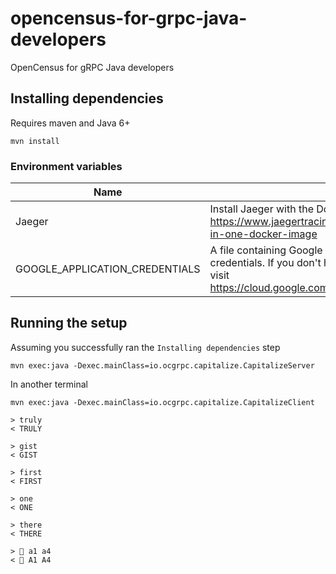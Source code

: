 # opencensus-for-grpc-java-developers
OpenCensus for gRPC Java developers

## Installing dependencies

Requires maven and Java 6+

```shell
mvn install
```

### Environment variables

Name|Notes
---|---
Jaeger|Install Jaeger with the Docker image as per https://www.jaegertracing.io/docs/getting-started/#all-in-one-docker-image
GOOGLE_APPLICATION_CREDENTIALS|A file containing Google Cloud Platform project credentials. If you don't have one yet installed, please visit https://cloud.google.com/docs/authentication/production

## Running the setup

Assuming you successfully ran the `Installing dependencies` step
```shell
mvn exec:java -Dexec.mainClass=io.ocgrpc.capitalize.CapitalizeServer
```

In another terminal
```shell
mvn exec:java -Dexec.mainClass=io.ocgrpc.capitalize.CapitalizeClient

> truly
< TRULY

> gist
< GIST

> first
< FIRST

> one
< ONE

> there
< THERE

> 🚀 a1 a4
< 🚀 A1 A4
```
